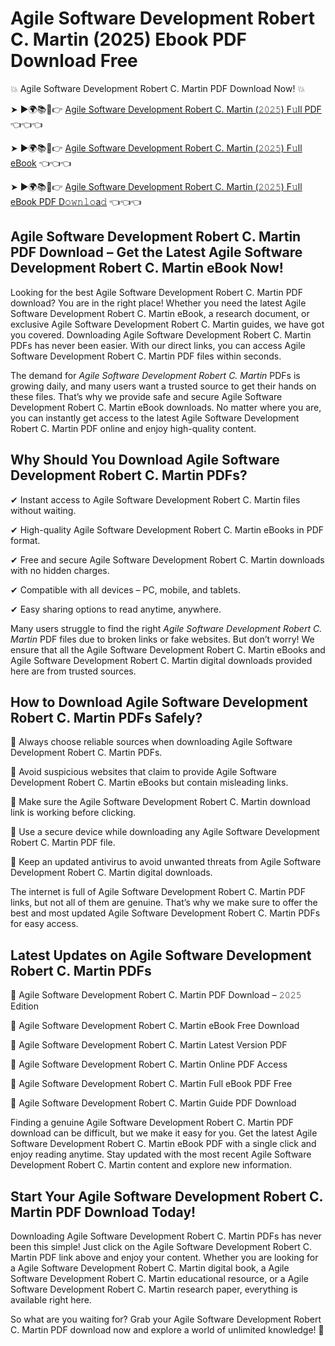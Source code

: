 # Agile Software Development Robert C. Martin (2025) Ebook PDF Download Free

💥 Agile Software Development Robert C. Martin PDF Download Now! 💥

➤ ►🌍📚📱👉 [Agile Software Development Robert C. Martin (𝟸𝟶𝟸𝟻) F𝚞ll PDF](https://getpdf.xyz/agile-software-development-robert-c.-martin) 👈👈👈


➤ ►🌍📚📱👉 [Agile Software Development Robert C. Martin (𝟸𝟶𝟸𝟻) F𝚞ll eBook](https://getpdf.xyz/agile-software-development-robert-c.-martin) 👈👈👈


➤ ►🌍📚📱👉 [Agile Software Development Robert C. Martin (𝟸𝟶𝟸𝟻) F𝚞ll eBook PDF D𝚘𝚠𝚗𝚕𝚘a𝚍](https://getpdf.xyz/agile-software-development-robert-c.-martin) 👈👈👈


## Agile Software Development Robert C. Martin PDF Download – Get the Latest Agile Software Development Robert C. Martin eBook Now!

Looking for the best Agile Software Development Robert C. Martin PDF download? You are in the right place! Whether you need the latest Agile Software Development Robert C. Martin eBook, a research document, or exclusive Agile Software Development Robert C. Martin guides, we have got you covered. Downloading Agile Software Development Robert C. Martin PDFs has never been easier. With our direct links, you can access Agile Software Development Robert C. Martin PDF files within seconds.

The demand for *Agile Software Development Robert C. Martin* PDFs is growing daily, and many users want a trusted source to get their hands on these files. That’s why we provide safe and secure Agile Software Development Robert C. Martin eBook downloads. No matter where you are, you can instantly get access to the latest Agile Software Development Robert C. Martin PDF online and enjoy high-quality content.

## Why Should You Download Agile Software Development Robert C. Martin PDFs?

✔ Instant access to Agile Software Development Robert C. Martin files without waiting.

✔ High-quality Agile Software Development Robert C. Martin eBooks in PDF format.

✔ Free and secure Agile Software Development Robert C. Martin downloads with no hidden charges.

✔ Compatible with all devices – PC, mobile, and tablets.

✔ Easy sharing options to read anytime, anywhere.

Many users struggle to find the right *Agile Software Development Robert C. Martin* PDF files due to broken links or fake websites. But don’t worry! We ensure that all the Agile Software Development Robert C. Martin eBooks and Agile Software Development Robert C. Martin digital downloads provided here are from trusted sources.

## How to Download Agile Software Development Robert C. Martin PDFs Safely?

📌 Always choose reliable sources when downloading Agile Software Development Robert C. Martin PDFs.

📌 Avoid suspicious websites that claim to provide Agile Software Development Robert C. Martin eBooks but contain misleading links.

📌 Make sure the Agile Software Development Robert C. Martin download link is working before clicking.

📌 Use a secure device while downloading any Agile Software Development Robert C. Martin PDF file.

📌 Keep an updated antivirus to avoid unwanted threats from Agile Software Development Robert C. Martin digital downloads.

The internet is full of Agile Software Development Robert C. Martin PDF links, but not all of them are genuine. That’s why we make sure to offer the best and most updated Agile Software Development Robert C. Martin PDFs for easy access.

## Latest Updates on Agile Software Development Robert C. Martin PDFs

🔹 Agile Software Development Robert C. Martin PDF Download – 𝟸𝟶𝟸𝟻 Edition

🔹 Agile Software Development Robert C. Martin eBook Free Download

🔹 Agile Software Development Robert C. Martin Latest Version PDF

🔹 Agile Software Development Robert C. Martin Online PDF Access

🔹 Agile Software Development Robert C. Martin Full eBook PDF Free

🔹 Agile Software Development Robert C. Martin Guide PDF Download

Finding a genuine Agile Software Development Robert C. Martin PDF download can be difficult, but we make it easy for you. Get the latest Agile Software Development Robert C. Martin eBook PDF with a single click and enjoy reading anytime. Stay updated with the most recent Agile Software Development Robert C. Martin content and explore new information.

## Start Your Agile Software Development Robert C. Martin PDF Download Today!

Downloading Agile Software Development Robert C. Martin PDFs has never been this simple! Just click on the Agile Software Development Robert C. Martin PDF link above and enjoy your content. Whether you are looking for a Agile Software Development Robert C. Martin digital book, a Agile Software Development Robert C. Martin educational resource, or a Agile Software Development Robert C. Martin research paper, everything is available right here.

So what are you waiting for? Grab your Agile Software Development Robert C. Martin PDF download now and explore a world of unlimited knowledge! 🚀